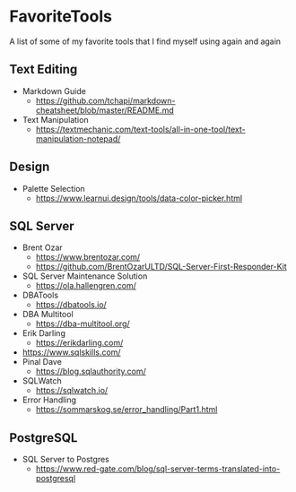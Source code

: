 # FavoriteTools
A list of some of my favorite tools that I find myself using again and again


## Text Editing

- Markdown Guide
  - https://github.com/tchapi/markdown-cheatsheet/blob/master/README.md
- Text Manipulation
  - https://textmechanic.com/text-tools/all-in-one-tool/text-manipulation-notepad/


## Design
- Palette Selection
  - https://www.learnui.design/tools/data-color-picker.html
 
  
## SQL Server
- Brent Ozar
  - https://www.brentozar.com/
  - https://github.com/BrentOzarULTD/SQL-Server-First-Responder-Kit
- SQL Server Maintenance Solution
  - https://ola.hallengren.com/
- DBATools
  - https://dbatools.io/
- DBA Multitool
  - https://dba-multitool.org/
- Erik Darling
  - https://erikdarling.com/
- https://www.sqlskills.com/
- Pinal Dave
  -  https://blog.sqlauthority.com/
- SQLWatch
  - https://sqlwatch.io/
- Error Handling
  - https://sommarskog.se/error_handling/Part1.html

## PostgreSQL
- SQL Server to Postgres
  - https://www.red-gate.com/blog/sql-server-terms-translated-into-postgresql
